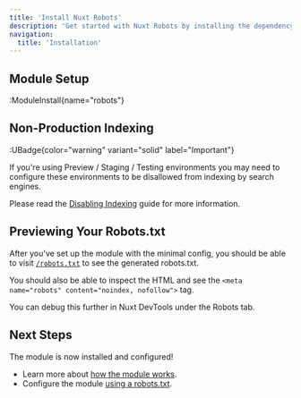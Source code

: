 ```yaml
---
title: 'Install Nuxt Robots'
description: 'Get started with Nuxt Robots by installing the dependency to your project.'
navigation:
  title: 'Installation'
---
```


## Module Setup

:ModuleInstall{name="robots"}

## Non-Production Indexing

:UBadge{color="warning" variant="solid" label="Important"}

If you're using Preview / Staging / Testing environments you may need to configure these environments
to be disallowed from indexing by search engines.

Please read the [Disabling Indexing](/robots/guides/disable-indexing) guide for more information.

## Previewing Your Robots.txt

After you've set up the module with the minimal config, you should be able to visit [`/robots.txt`](http://localhost:3000/robots.txt) to see the generated robots.txt.

You should also be able to inspect the HTML and see the `<meta name="robots" content="noindex, nofollow">` tag.

You can debug this further in Nuxt DevTools under the Robots tab.

## Next Steps

The module is now installed and configured!

- Learn more about [how the module works](/robots/getting-started/how-it-works).
- Configure the module [using a robots.txt](/robots/guides/robots-txt).
